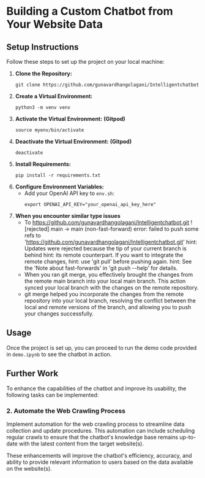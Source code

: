 # Building a Custom Chatbot from Your Website Data
## Setup Instructions
Follow these steps to set up the project on your local machine:

1. **Clone the Repository:**
   ```
   git clone https://github.com/gunavardhangolagani/Intelligentchatbot
   ```
2. **Create a Virtual Environment:**
   ```
   python3 -m venv venv
   ```
3. **Activate the Virtual Environment:** **(Gitpod)**
   ```
   source myenv/bin/activate
   ```
4. **Deactivate the Virtual Environment:** **(Gitpod)**
   ```
   deactivate
   ```
5. **Install Requirements:**
   ```
   pip install -r requirements.txt
   ```
6. **Configure Environment Variables:**
   - Add your OpenAI API key to `env.sh`:
     ```
     export OPENAI_API_KEY="your_openai_api_key_here"
     ```
7. **When you encounter similar type issues**
   -  To https://github.com/gunavardhangolagani/Intelligentchatbot.git
      ! [rejected]        main -> main (non-fast-forward)
      error: failed to push some refs to 'https://github.com/gunavardhangolagani/Intelligentchatbot.git'
      hint: Updates were rejected because the tip of your current branch is behind
      hint: its remote counterpart. If you want to integrate the remote changes,
      hint: use 'git pull' before pushing again.
      hint: See the 'Note about fast-forwards' in 'git push --help' for details.
   - When you ran git merge, you effectively brought the changes from the remote main branch into your local main branch. This action synced your local branch with      the changes on the remote repository.
   - git merge helped you incorporate the changes from the remote repository into your local branch, resolving the conflict between the local and remote versions of the branch, and allowing you to push your changes successfully.

## Usage
  Once the project is set up, you can proceed to run the demo code provided in `demo.ipynb` to see the chatbot in action.
## Further Work
To enhance the capabilities of the chatbot and improve its usability, the following tasks can be implemented:
### 2. Automate the Web Crawling Process

Implement automation for the web crawling process to streamline data collection and update procedures. This automation can include scheduling regular crawls to ensure that the chatbot's knowledge base remains up-to-date with the latest content from the target website(s).

These enhancements will improve the chatbot's efficiency, accuracy, and ability to provide relevant information to users based on the data available on the website(s).

